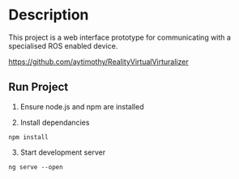 # Description
This project is a web interface prototype for communicating with a specialised ROS enabled device.

https://github.com/aytimothy/RealityVirtualVirturalizer


## Run Project

1. Ensure node.js and npm are installed

2. Install dependancies
```
npm install
```
3. Start development server
```
ng serve --open
```

